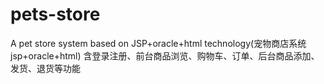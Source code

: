 # pets-store
A pet store system based on JSP+oracle+html technology(宠物商店系统 jsp+oracle+html)
含登录注册、前台商品浏览、购物车、订单、后台商品添加、发货、退货等功能
